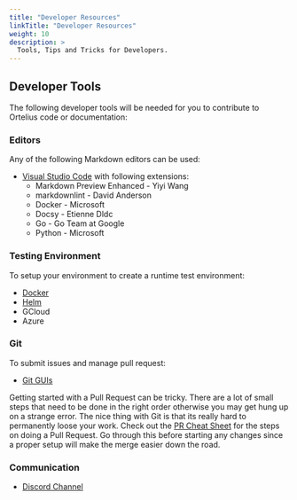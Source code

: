 ```yaml
---
title: "Developer Resources"
linkTitle: "Developer Resources"
weight: 10
description: >
  Tools, Tips and Tricks for Developers.
---
```


## Developer Tools

The following developer tools will be needed for you to contribute to Ortelius code or documentation:

### Editors

Any of the following Markdown editors can be used: 
- [Visual Studio Code](https://code.visualstudio.com/) with following extensions:
    - Markdown Preview Enhanced - Yiyi Wang
    - markdownlint - David Anderson
    - Docker - Microsoft
    - Docsy - Etienne Dldc
    - Go - Go Team at Google
    - Python - Microsoft

### Testing Environment

To setup your environment to create a runtime test environment: 
- [Docker](https://docs.docker.com/get-docker/)
- [Helm](https://helm.sh/docs/intro/install/)
- GCloud 
- Azure

### Git

To submit issues and manage pull request:
- [Git GUIs](https://git-scm.com/downloads/guis/)

Getting started with a Pull Request can be tricky. There are a lot of small steps that need to be done in the right order otherwise you may get hung up on a strange error. The nice thing with Git is that its really hard to permanently loose your work.  Check out the [PR Cheat Sheet](/guides/contributorguide/pr-cheat-sheet/) for the steps on doing a Pull Request. Go through this before starting any changes since a proper setup will make the merge easier down the road.

### Communication

- [Discord Channel](https://discord.gg/ZtXU74x)

